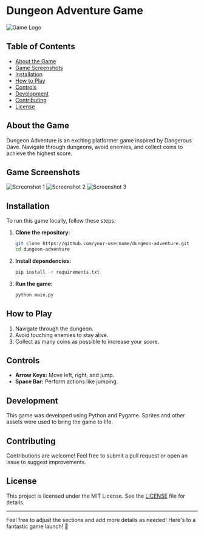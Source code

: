 # Dungeon Adventure Game

![Game Logo](path/to/logo.png) 

## Table of Contents
- [About the Game](#about-the-game)
- [Game Screenshots](#game-screenshots)
- [Installation](#installation)
- [How to Play](#how-to-play)
- [Controls](#controls)
- [Development](#development)
- [Contributing](#contributing)
- [License](#license)

## About the Game
Dungeon Adventure is an exciting platformer game inspired by Dangerous Dave. Navigate through dungeons, avoid enemies, and collect coins to achieve the highest score.

## Game Screenshots
![Screenshot 1](path/to/screenshot1.png)
![Screenshot 2](path/to/screenshot2.png)
![Screenshot 3](path/to/screenshot3.png)

## Installation
To run this game locally, follow these steps:

1. **Clone the repository:**
    ```bash
    git clone https://github.com/your-username/dungeon-adventure.git
    cd dungeon-adventure
    ```

2. **Install dependencies:**
    ```bash
    pip install -r requirements.txt
    ```

3. **Run the game:**
    ```bash
    python main.py
    ```

## How to Play
1. Navigate through the dungeon.
2. Avoid touching enemies to stay alive.
3. Collect as many coins as possible to increase your score.

## Controls
- **Arrow Keys:** Move left, right, and jump.
- **Space Bar:** Perform actions like jumping.

## Development
This game was developed using Python and Pygame. Sprites and other assets were used to bring the game to life.

## Contributing
Contributions are welcome! Feel free to submit a pull request or open an issue to suggest improvements.

## License
This project is licensed under the MIT License. See the [LICENSE](LICENSE) file for details.

---

Feel free to adjust the sections and add more details as needed! Here's to a fantastic game launch! 🌟
